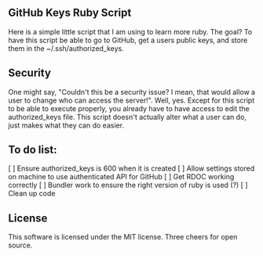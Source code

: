 GitHub Keys Ruby Script
-----------------------

Here is a simple little script that I am using to learn more ruby. The goal? To have this script be able to go to GitHub, get a users public keys, and store them in the ~/.ssh/authorized_keys.

## Security

One might say, "Couldn't this be a security issue? I mean, that would allow a user to change who can access the server!". Well, yes. Except for this script to be able to execute properly, you already have to have access to edit the authorized_keys file. This script doesn't actually alter what a user can do, just makes what they can do easier.

## To do list:

[ ] Ensure authorized_keys is 600 when it is created
[ ] Allow settings stored on machine to use authenticated API for GitHub
[ ] Get RDOC working correctly
[ ] Bundler work to ensure the right version of ruby is used (?)
[ ] Clean up code

## License

This software is licensed under the MIT license. Three cheers for open source.
